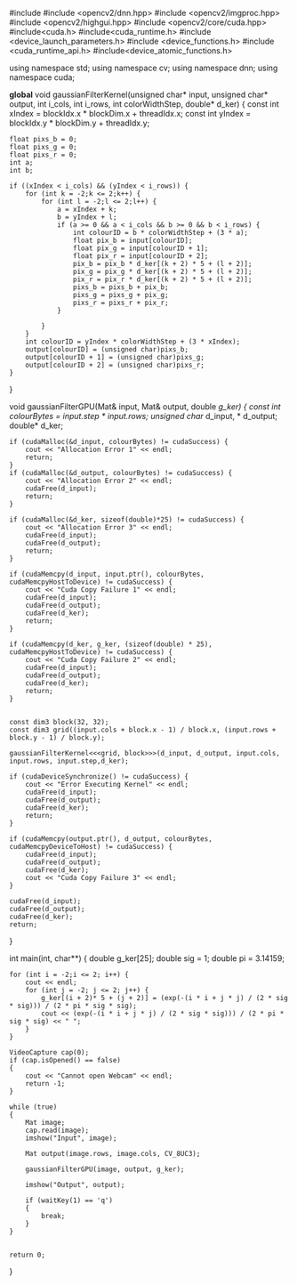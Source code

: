 #include <iostream>
#include <opencv2/dnn.hpp>
#include <opencv2/imgproc.hpp>
#include <opencv2/highgui.hpp>
#include <opencv2/core/cuda.hpp>
#include<cuda.h>
#include<cuda_runtime.h>
#include <device_launch_parameters.h>
#include <device_functions.h>
#include <cuda_runtime_api.h>
#include<device_atomic_functions.h>

using namespace std;
using namespace cv;
using namespace dnn;
using namespace cuda;

__global__ void gaussianFilterKernel(unsigned char* input, unsigned char* output, int i_cols, int i_rows, int colorWidthStep, double* d_ker) {
	const int xIndex = blockIdx.x * blockDim.x + threadIdx.x;
	const int yIndex = blockIdx.y * blockDim.y + threadIdx.y;

	float pixs_b = 0;
	float pixs_g = 0;
	float pixs_r = 0;
	int a;
	int b;

	if ((xIndex < i_cols) && (yIndex < i_rows)) {
		for (int k = -2;k <= 2;k++) {
			for (int l = -2;l <= 2;l++) {
				a = xIndex + k;
				b = yIndex + l;
				if (a >= 0 && a < i_cols && b >= 0 && b < i_rows) {
					int colourID = b * colorWidthStep + (3 * a);
					float pix_b = input[colourID];
					float pix_g = input[colourID + 1];
					float pix_r = input[colourID + 2];
					pix_b = pix_b * d_ker[(k + 2) * 5 + (l + 2)];
					pix_g = pix_g * d_ker[(k + 2) * 5 + (l + 2)];
					pix_r = pix_r * d_ker[(k + 2) * 5 + (l + 2)];
					pixs_b = pixs_b + pix_b;
					pixs_g = pixs_g + pix_g;
					pixs_r = pixs_r + pix_r;
				}

			}
		}
		int colourID = yIndex * colorWidthStep + (3 * xIndex);
		output[colourID] = (unsigned char)pixs_b;
		output[colourID + 1] = (unsigned char)pixs_g;
		output[colourID + 2] = (unsigned char)pixs_r;
	}
}


void gaussianFilterGPU(Mat& input, Mat& output, double *g_ker) {
	const int colourBytes = input.step * input.rows;
	unsigned char* d_input, * d_output;
	double* d_ker;

	if (cudaMalloc(&d_input, colourBytes) != cudaSuccess) {
		cout << "Allocation Error 1" << endl;
		return;
	}
	if (cudaMalloc(&d_output, colourBytes) != cudaSuccess) {
		cout << "Allocation Error 2" << endl;
		cudaFree(d_input);
		return;
	}

	if (cudaMalloc(&d_ker, sizeof(double)*25) != cudaSuccess) {
		cout << "Allocation Error 3" << endl;
		cudaFree(d_input);
		cudaFree(d_output);
		return;
	}

	if (cudaMemcpy(d_input, input.ptr(), colourBytes, cudaMemcpyHostToDevice) != cudaSuccess) {
		cout << "Cuda Copy Failure 1" << endl;
		cudaFree(d_input);
		cudaFree(d_output);
		cudaFree(d_ker);
		return;
	}

	if (cudaMemcpy(d_ker, g_ker, (sizeof(double) * 25), cudaMemcpyHostToDevice) != cudaSuccess) {
		cout << "Cuda Copy Failure 2" << endl;
		cudaFree(d_input);
		cudaFree(d_output);
		cudaFree(d_ker);
		return;
	}


	const dim3 block(32, 32);
	const dim3 grid((input.cols + block.x - 1) / block.x, (input.rows + block.y - 1) / block.y);

	gaussianFilterKernel<<<grid, block>>>(d_input, d_output, input.cols, input.rows, input.step,d_ker);

	if (cudaDeviceSynchronize() != cudaSuccess) {
		cout << "Error Executing Kernel" << endl;
		cudaFree(d_input);
		cudaFree(d_output);
		cudaFree(d_ker);
		return;
	}

	if (cudaMemcpy(output.ptr(), d_output, colourBytes, cudaMemcpyDeviceToHost) != cudaSuccess) {
		cudaFree(d_input);
		cudaFree(d_output);
		cudaFree(d_ker);
		cout << "Cuda Copy Failure 3" << endl;
	}

	cudaFree(d_input);
	cudaFree(d_output);
	cudaFree(d_ker);
	return;
}


int main(int, char**) {
	double g_ker[25];
	double sig = 1;
	double pi = 3.14159;

	for (int i = -2;i <= 2; i++) {
		cout << endl;
		for (int j = -2; j <= 2; j++) {
			g_ker[(i + 2)* 5 + (j + 2)] = (exp(-(i * i + j * j) / (2 * sig * sig))) / (2 * pi * sig * sig);
			cout << (exp(-(i * i + j * j) / (2 * sig * sig))) / (2 * pi * sig * sig) << " ";
		}
	}

	VideoCapture cap(0);
	if (cap.isOpened() == false)
	{
		cout << "Cannot open Webcam" << endl;
		return -1;
	}

	while (true)
	{
		Mat image;
		cap.read(image);
		imshow("Input", image);

		Mat output(image.rows, image.cols, CV_8UC3);

		gaussianFilterGPU(image, output, g_ker);

		imshow("Output", output);

		if (waitKey(1) == 'q')
		{
			break;
		}
	}


	return 0;
}
